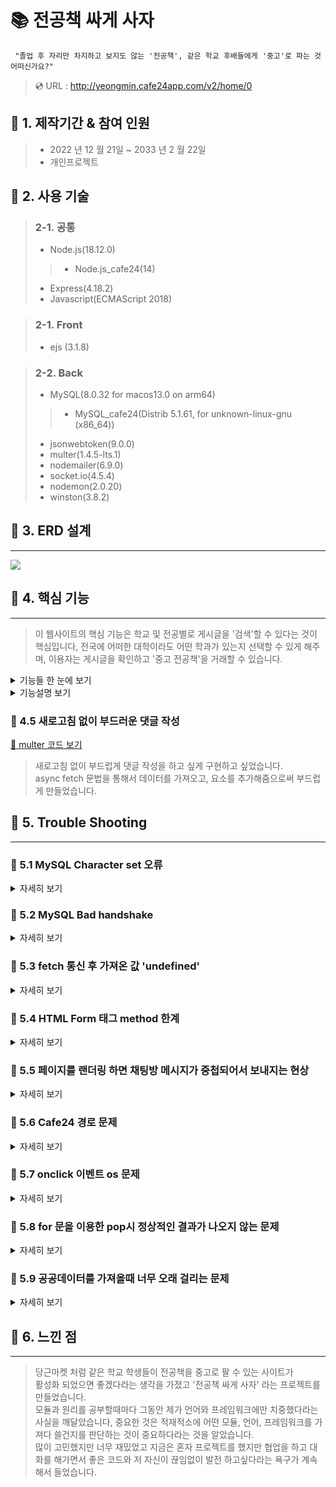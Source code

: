  # :books: 전공책 싸게 사자 

     "졸업 후 자리만 차지하고 보지도 않는 '전공책', 같은 학교 후배들에게 '중고'로 파는 것 어떠신가요?"

> :cd: URL : http://yeongmin.cafe24app.com/v2/home/0
 
## :bookmark: 1. 제작기간 & 참여 인원
>- 2022 년 12 월 21일 ~ 2033 년 2 월 22일
>- 개인프로젝트

## :bookmark: 2. 사용 기술

>### 2-1. 공통
>- Node.js(18.12.0)
>>- Node.js_cafe24(14)
>- Express(4.18.2)
>- Javascript(ECMAScript 2018)

>### 2-1. Front
>- ejs (3.1.8)

>### 2-2. Back
>- MySQL(8.0.32 for macos13.0 on arm64)
>>- MySQL_cafe24(Distrib 5.1.61, for unknown-linux-gnu (x86_64))
>- jsonwebtoken(9.0.0)
>- multer(1.4.5-lts.1)
>- nodemailer(6.9.0)
>- socket.io(4.5.4)
>- nodemon(2.0.20)
>- winston(3.8.2)

## :bookmark: 3. ERD 설계
---
<img src="https://user-images.githubusercontent.com/73753121/220611258-4cc63f5d-ee76-4306-89d5-07123fc17f0c.png">

## :bookmark: 4. 핵심 기능
---

> 이 웹사이트의 핵심 기능은 학교 및 전공별로 게시글을 '검색'할 수 있다는 것이 핵심입니다,   전국에  어떠한 대학이라도 어떤 학과가 있는지 선택할 수 있게 해주며,
이용자는 게시글을 확인하고 '중고 전공책'을 거래할 수 있습니다.
<details>
<summary>기능들 한 눈에 보기</summary>

> :pushpin: 검색
>>- 공공데이터(한국대학교육협의회_대학알리미 대학별 학과정보) 활용

> :pushpin: 회원가입
>>- 이메일 인증
>>- 닉네임 중복 확인

> :pushpin: 로그인
>>- 토큰 발급
>>- 단방향 암호화

> :pushpin: 게시물
>>- 작성
>>- 수정
>>- 삭제
>>- 상태
>>>1. 판매
>>>2. 예약중
>>>3. 판매완료

> :pushpin: 마이페이지
>>- 프로필 수정
>>- 소개글 수정

> :pushpin: 댓글
>>- 작성
>>- 삭제

</details>

<details>
<summary>기능설명 보기</summary>

### :pushpin: 4.1 전체 흐름
<img src="https://user-images.githubusercontent.com/73753121/220662399-039f30e4-dbe6-409e-88aa-f43a41a6e2dd.png">

### :pushpin: 4.2 학과 정보 요청 
[:flashlight: 처리함수 코드확인](https://github.com/yeongmin7870/board/blob/49a91f5223f271b3e5e49c82aad1ebc63725d7a8/myapp/controller/UniversityController.js#L5)
[:flashlight: 공공데이터 요청 함수 코드확인](https://github.com/yeongmin7870/board/blob/97b3ccc933757612476406029a3afc708c4d6401/myapp/models/university.js#L4)

> 공공데이터 api를 요청할때 async, await 문법을 사용해서 동기처리 방식을 사용했습니다.
> 유저가 대학명을 입력하고 '학과'를 요청할때, 서버는 공공데이터 사이트 api를 요청합니다.
> 먼저 현재 총 데이터 수를 가져오고 (총데이터수/7300) 값을 올림한 값으로
> 즉, 총페이지수 만큼 api를 요청합니다,
> 그리고 가져온 데이터를 전처리 하면서 배열에 모두 담아 응답합니다.

### :pushpin: 4.3 이메일 인증 요청

[:flashlight: 이메일 인증 함수 코드확인](https://github.com/yeongmin7870/board/blob/97b3ccc933757612476406029a3afc708c4d6401/myapp/controller/UserController.js#L124)
[:flashlight: SMTP 서버에 요청 코드확인](https://github.com/yeongmin7870/board/blob/97b3ccc933757612476406029a3afc708c4d6401/myapp/modules/mail.js#L6)

> 이메일을 요청받으면 승인코드 랜덤 6자리를 만들고
> Gmail SMTP 전송 수단을 이용해서 이용자에게 메일을 전송합니다.

### :pushpin: 4.4 유저 비밀번호 저장방식

[:flashlight: 암호화를 사용한 회원가입 함수 코드확인](https://github.com/yeongmin7870/board/blob/97b3ccc933757612476406029a3afc708c4d6401/myapp/controller/UserController.js#L87)
[:flashlight: 암호화 방식 코드확인](https://github.com/yeongmin7870/board/blob/97b3ccc933757612476406029a3afc708c4d6401/myapp/modules/crypto.js#L16)

> 기존 비밀번호 문자열에 새로운 문자열을 붙여서
> sha512 알고리즘으로, 9921번 리터럴하고 64길이를 만들어서
> 데이터베이스에 저장했습니다.

### :pushpin: 4.4 이미지 업로드 기능

[:flashlight: multer 코드 보기](https://github.com/yeongmin7870/board/blob/d0546a73ea2c7081dafdb26c028d823448c76af0/myapp/middlewares/multer.js#L4)

> 서버에 이미지를 업로드할 때 multer 모듈을
> 사용했습니다.

</details>

### :pushpin: 4.5 새로고침 없이 부드러운 댓글 작성

[:flashlight: multer 코드 보기](https://github.com/yeongmin7870/board/blob/89e43d5b5b0d5decb126d1c612006e2adb741fa9/myapp/public/javascripts/board.js#L39)

> 새로고침 없이 부드럽게 댓글 작성을 하고 싶게 구현하고 싶었습니다.<br>
> async fetch 문법을 통해서 데이터를 가져오고,
> 요소를 추가해줌으로써 부드럽게 만들었습니다.

</details>

## :bookmark: 5. Trouble Shooting
---

### :pushpin: 5.1 MySQL Character set 오류

<details>
    <summary>자세히 보기</summary>

    ERROR 3780 (HY000): Referencing column 'chat_room_user_id' and referenced column 'user_id' in foreign key constraint 'chat_room_ibfk_1' are incompatible.

> 채팅 방 유저 아이디를 유저아이디와 제약을 걸어 foreign key를 설정하려고 했는데 이러한 에러가 발생했습니다.<br>
> 처음에는 서로 타입이 맞지 않는지 확인하였지만 동일 에러 발생,
>  https://stackoverflow.com/questions/21526055/mysql-cannot-create-foreign-key-constraint 사이트에서<br>
> character set이 서로 맞지 않으면 오류가 날 수 있다는 것을 발견했고<br>
> 과거 user 테이블을 만들때 character set을 utf8로 설정했던 것이 기억 났고
> chat_room_user_id 를 uf8 로 설정했더니 해결되었습니다.
</details>

### :pushpin: 5.2 MySQL Bad handshake

<details>
    <summary>자세히 보기</summary>

    ERROR 1043 (08S01): Bad handshake

> local에 있던 DB sql 파일을 cafe24 DB에 import 하려고 했는데 저런 에러가 났습니다.<br>
> 확인해보니 로컬, cafe24 DB가 서로 버전이 달라서, db 접속 자체가 안됐습니다.<br>
> 맥 mysql 버전을 낮추기에는 cafe24 버전이 너무 구버전이라 이후에 다른 개발할때 다시
> 버전을 올려야 돼서 번거로웠고, putty를 설치해서 접속을 시도 했습니다.

    Unknown character set: ‘uft8mb3’

> 접속은 되었지만 sql 파일을 import 할때 저런에러가 나왔고 찾아보니
> mysql5 버전에서는 uft8mb3 가 없었습니다.<br>
> 그래서 utf8 로 변경하고 다시 import 시켰더니 정상적으로 작동했습니다.

</details>

### :pushpin: 5.3 fetch 통신 후 가져온 값 'undefined'

<details>
    <summary>자세히 보기</summary>

[:flashlight: json 파싱 코드 보기](https://github.com/yeongmin7870/board/blob/d0546a73ea2c7081dafdb26c028d823448c76af0/myapp/public/javascripts/fetch.js#L20)

    1 fetch('http://example.com/movies.json')
    2 .then((response) => response.json())
    3 .then((data) => console.log(data));

> 2번째 코드만 적고 HTTP 응답 전체를 나타내는 객체만 받으면서, 인증코드를 추출하려고 해 
> undefined가 나왔습니다.<br>
> JSON 본문 내용을 추출하기 위해서는 응답 본문을 json()으로 파싱해야 했습니다.

</details>

### :pushpin: 5.4 HTML Form 태그 method 한계

<details>
    <summary>자세히 보기</summary>

[:flashlight: method-override 활용 코드 보기](https://github.com/yeongmin7870/board/blob/d0546a73ea2c7081dafdb26c028d823448c76af0/myapp/public/javascripts/board.js#L52)

    npm install method-override

> 저는 서버를 REST API 로 설계를 했습니다.<br>
> 이때, get 이지만 body로 값을 보내줘야 할때가 있는데,
> HTML Form 태그는 body 값을 보내줄때는 post로 해야 했습니다.<br>
> 또한 delete 와 put은 지원하지 않기때문에, 이를 해결할 모듈을 찾기
> 시작했고 method-override를 이용해 해결했습니다.

</details>


### :pushpin: 5.5 페이지를 랜더링 하면 채팅방 메시지가 중첩되어서 보내지는 현상
<details>
    <summary>자세히 보기</summary>

[:flashlight: 중첩 메시지 해결 코드 보기](https://github.com/yeongmin7870/board/blob/d0546a73ea2c7081dafdb26c028d823448c76af0/myapp/web.js#L41)

> 채팅메시지를 보내고 나갔다가 다시 들어오거나, 새로고침하고 보내면 메시지가 
> 중첩되면서 보내지는 문제가 있었습니다.<br>
> 처음에는 채팅방을 떠날때 소켓 연결 끊기를 해주지 않은게 원인일 거라고 생각했습니다,
> 그래서 서버쪽에

    socket.on('disconnect', () => {});

>클라이언트

    socket.emit('disconnect');

>을 호출했는데 

    socket.js:199 Uncaught Error: "disconnect" is a reserved event name
    at Socket.emit (socket.js:199:19)
    at exitRoom (chatting?room=room1:142:20)
    at HTMLButtonElement.onclick (chatting?room=room1:50:42)

> 이런 문제가 발생했고 socket.io 문서를 찾아보니 disconnect 는 소켓 통신이 끊어지기만
> 해도 disconnect 이벤트가 발생한다고 알게되었습니다.<br>
> 그러나 이 에러를 고쳐도 원래 문제였던 채팅 충첩 보내짐은 해결되지 못했습니다.<br>
> 소켓통신을 다시 공부해보니 소켓은 서버와 클라이언트 간에 양방향 통신인데,
> 저는 채팅방 랜더링해주는 URI 안에다가 소켓 통신 코드를 집어넣고 있었습니다.<br>
> 그러니 당연히 채팅방을 랜더링할때마다 서버에 소켓 응답 대기 또한 늘어나고 있던 것이였습니다.<br>
> 코드를 서버 web.js(index.js) 파일에다가 넣고, 처음 서버가 시작될때,
> 소켓통신을 최초 한번만 시키게 했더니 문제가 해결되었습니다.<br>

</details>

### :pushpin: 5.6 Cafe24 경로 문제

<details>
    <summary>자세히 보기</summary>

[:flashlight: 경로 해결 코드 보기](https://github.com/yeongmin7870/board/blob/d0546a73ea2c7081dafdb26c028d823448c76af0/myapp/middlewares/multer.js#L17)

> 로컬 서버에서는 상대경로를 썼다가 cafe24로 넘어오면서  
> '이미지 업로드' 경로 문제가 생기기 시작했습니다.<br>
> 그래서 path 모듈중에 join() 메소드를 사용했고,
> 같은 폴더에 있을때는 쉽지만 상위 폴더에서 다른 폴더로
> 가야할때는 __dirname 변수를 쓰지 못하고 결국엔 
> 경로 로그를 찍어봐야 했습니다.<br>
> 더 좋은 방법이 없을까 고민하다가 같은 모듈에 resovle()
> 라는 메소드도 있었고 상대경로도 사용할 수 있다는 것을 알고
> 이를 적용하고 해결했습니다.
</details>

### :pushpin: 5.7 onclick 이벤트 os 문제

<details>
    <summary>자세히 보기</summary>

[:flashlight: os 문제 해결 코드 보기](https://github.com/yeongmin7870/board/blob/d0546a73ea2c7081dafdb26c028d823448c76af0/myapp/public/javascripts/writeboard.js#L116)

>윈도우는 학과 select 에서 option 클릭이 되지 않지만 
>맥이나 핸드폰은 클릭이 되는 호환성 문제가 있었습니다.<br>
>처음 오류를 접했을때, 크롬이나 서버에서 어떠한 오류도 뜨지 않고 
>구글링을 해봐도 전혀 나오지 않아 당황했습니다.<br>
>디버깅을 해본 결과 서버 문제는 아니었고 자바스크립트 os호환 문제 같았습니다.<br> 
>html , css를 바꿔봐도 전혀 문제가 없었고 js 알고리즘이 잘못된건가 싶어서,
>원래는 innerhtml 이였지만 appenchild() 문법으로 바꿔도 보았지만 해결되지 못했습니다.<br>
>문득 그저 저의 생각일 뿐이지만, option태그 자체가 클릭인데 내가 select 태그에다가 클릭이벤트를 달면,
>두 태그의 클릭 이벤트가 충돌이 되는게 아닐까라는 생각이 들었습니다.<br> 
>그래서 select 태그에다가 클릭 이벤트 대신에 mousedown() 이벤트로 바꿔줬더니 window 에서도 정상적으로 작동했습니다.
</details>

### :pushpin: 5.8 for 문을 이용한 pop시 정상적인 결과가 나오지 않는 문제
<details>
    <summary>자세히 보기</summary>

[:flashlight: pop 해결 코드 보기](https://github.com/yeongmin7870/board/blob/d0546a73ea2c7081dafdb26c028d823448c76af0/myapp/public/javascripts/writeboard.js#L64)

    let ex = []
    for(let i=0; i < ex.length; i++) ex.pop();

>정상적으로는 배열안에 값들이 모두 없어져야 하는데 값들이 남아있는 문제가 생겨 고민하다가,
> pop 할때 당연히 해당 배열의 길이가 줄어들 것이고
> 그 배열의 길이로 for문을 돌렸으니 정상적인 결과가 나오지 못했다는 것을 깨달았습니다.<br>
> 다른 변수에 해당 배열을 복제 해주고, 새로운 변수에 길이를 활용해서 해결했습니다.

</details>

### :pushpin: 5.9 공공데이터를 가져올때 너무 오래 걸리는 문제
<details>
    <summary>자세히 보기</summary>

[:flashlight: 오래걸리는 문제 해결 코드 보기](https://github.com/yeongmin7870/board/blob/d0546a73ea2c7081dafdb26c028d823448c76af0/myapp/controller/UniversityController.js#L2)

>공공데이터 api 구조가 페이지, 페이지당 데이터수 값을 url 쿼리로 받고있었고,
>데이터를 나눠서 받아서 배열에 저장해준다음에 보내주는 식인 방식을 선택했습니다.<br>
>그러나 확실히 나눠서 받아오니까 저의 서버처리가 너무 느렸습니다.<br>
>데이터베이스를 썼으면 나눠서 받는 api 보다는 빨라서 좋았겠지만,
>만약 공공데이터 홈페이지에서 데이터들을 업데이트 해준다면,
>디비에도 일일이 값을 업데이트 해야하는 번거로움이 있었습니다.<br>
>그래서, 데이터베이스를 쓰지않고 받아오는 시간을 최대한 단축시켜보고 싶었습니다.<br>
>그래서 기존에는 4000개씩 나눠서 받던 것을,
>7300개 씩으로 늘렸습니다.<br>
>하필 7300 개인 이유는,
>대략 7300 이후 부터는 공공 api 에서 데이터를 못 받아오게 막아놓았습니다.<br>
>확실히 3300 개씩 데이터를 한번에 더 받아오면서 배열에 저장하니까
아주 조금 빨라졌습니다.<br>

>또한, res.send(university_array) 로 보내줬던 변수를 
>지역변수가 아닌 전역변수로 만들고,
>이전에 저장해뒀던 값이 있다면 바로 보내주는 식으로 만드니까,
>서버에서는 최초 한 번만 공공데이터와 통신하면되고 이후로는,
>공공데이터 통신없이 바로 데이터를 보내주면되니, 느렸던 문제가 해결되었습니다.

</details>

## :bookmark: 6. 느낀 점
---
> 당근마켓 처럼 같은 학교 학생들이 전공책을 중고로 팔 수 있는 사이트가<br>
> 활성화 되었으면 좋겠다라는 생각을 가졌고 '전공책 싸게 사자' 라는 프로젝트를 만들었습니다.<br>
> 모듈과 원리를 공부할때마다 그동안 제가 언어와 프레임워크에만 치중했다라는 사실을 깨달았습니다, 중요한 것은 적재적소에 어떤 모듈, 언어, 프레임워크를 가져다 쓸건지를 판단하는 것이 중요하다라는 것을 알았습니다. <br>
> 많이 고민했지만 너무 재밌었고 지금은 혼자 프로젝트를 했지만 협업을 하고 대화를 해가면서 좋은 코드와 저 자신이 끊임없이 발전 하고싶다라는 욕구가 계속해서 들었습니다.<br>



